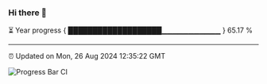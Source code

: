 ### Hi there 👋

⏳ Year progress { ███████████████████▁▁▁▁▁▁▁▁▁▁▁ } 65.17 %

---

⏰ Updated on Mon, 26 Aug 2024 12:35:22 GMT

![Progress Bar CI](https://github.com/liununu/liununu/workflows/Progress%20Bar%20CI/badge.svg)

